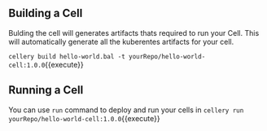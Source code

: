## Building a Cell

Bulding the cell will generates artifacts thats required to run your Cell.
This will automatically generate all the kuberentes artifacts for your cell.

`cellery build hello-world.bal -t yourRepo/hello-world-cell:1.0.0`{{execute}}


## Running a Cell

You can use `run` command to deploy and run your cells in 
`cellery run yourRepo/hello-world-cell:1.0.0`{{execute}}
